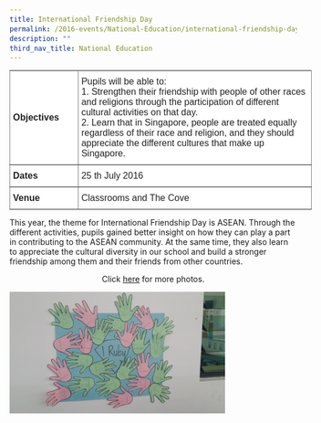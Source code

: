 ```yaml
---
title: International Friendship Day
permalink: /2016-events/National-Education/international-friendship-day/
description: ""
third_nav_title: National Education
---
```

<style type="text/css">
.tg  {border-collapse:collapse;border-spacing:0;margin:0px auto;}
.tg td{border-color:black;border-style:solid;border-width:1px;font-family:Arial, sans-serif;font-size:14px;
  overflow:hidden;padding:10px 5px;word-break:normal;}
.tg th{border-color:black;border-style:solid;border-width:1px;font-family:Arial, sans-serif;font-size:14px;
  font-weight:normal;overflow:hidden;padding:10px 5px;word-break:normal;}
.tg .tg-kdpx{background-color:#FFF;border-color:inherit;color:#222;font-size:16px;text-align:left;vertical-align:middle}
.tg .tg-x4x2{background-color:#FFF;border-color:inherit;color:#222;font-size:16px;font-weight:bold;text-align:left;
  vertical-align:middle}
</style>
<table class="tg" style="undefined;table-layout: fixed; width: 530px">
<colgroup>
<col style="width: 120px">
<col style="width: 410px">
</colgroup>
<tbody>
  <tr>
    <td class="tg-x4x2">Objectives<br></td>
    <td class="tg-kdpx"><span style="color:#222;background-color:transparent">Pupils will be able to:</span><br><span style="color:#222;background-color:transparent">1. Strengthen their friendship with people of other races and religions through the participation of different cultural activities on that day.</span><br><span style="color:#222;background-color:transparent">2. Learn that in Singapore, people are treated equally regardless of their race and religion, and they should appreciate the different cultures that make up Singapore.</span></td>
  </tr>
  <tr>
    <td class="tg-x4x2">Dates<br></td>
    <td class="tg-kdpx"><span style="color:#222;background-color:transparent">25</span> th <span style="color:#222;background-color:transparent">July 2016</span><br></td>
  </tr>
  <tr>
    <td class="tg-x4x2">Venue<br></td>
    <td class="tg-kdpx"><span style="color:#222;background-color:transparent">Classrooms and The Cove</span><br></td>
  </tr>
</tbody>
</table>

This year, the theme for International Friendship Day is ASEAN. Through the different activities, pupils gained better insight on how they can play a part in contributing to the ASEAN community. At the same time, they also learn to appreciate the cultural diversity in our school and build a stronger friendship among them and their friends from other countries. 

<center>Click <a href="https://flic.kr/s/aHskEbsuU6">here</a> for more photos.</center>

<img src="/images/IFD04.jpeg" 
     style="width:75%">